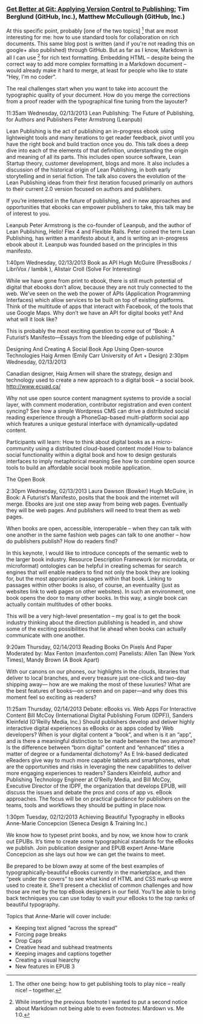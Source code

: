 ### [Get Better at Git: Applying Version Control to Publishing](http://www.toccon.com/toc2013/public/schedule/detail/26977); Tim Berglund (GitHub, Inc.), Matthew McCullough (GitHub, Inc.)

At this specific point, probably [one of the two topics] [^1] that are most interesting for me: how to use standard tools for collaboration on rich documents. This same blog post is written (and if you're not reading this on google+ also published) through GitHub. But as far as I know, Markdown is all I can use [^2] for rich text formatting. Embedding HTML – despite being the correct way to add more complex formatting in a Markdown document – would already make it hard to merge, at least for people who like to state "Hey, I'm no coder".

The real challenges start when you want to take into account the typographic quality of your document. How do you merge the corrections from a proof reader with the typographical fine tuning from the layouter?





11:35am Wednesday, 02/13/2013
Lean Publishing: The Future of Publishing, for Authors and Publishers
Peter Armstrong (Leanpub)

Lean Publishing is the act of publishing an in-progress ebook using lightweight tools and many iterations to get reader feedback, pivot until you have the right book and build traction once you do. This talk does a deep dive into each of the elements of that definition, understanding the origin and meaning of all its parts. This includes open source software, Lean Startup theory, customer development, blogs and more. It also includes a discussion of the historical origin of Lean Publishing, in both early storytelling and in serial fiction. The talk also covers the evolution of the Lean Publishing ideas from their first iteration focused primarily on authors to their current 2.0 version focused on authors and publishers.

If you’re interested in the future of publishing, and in new approaches and opportunities that ebooks can empower publishers to take, this talk may be of interest to you.

Leanpub
Peter Armstrong is the co-founder of Leanpub, and the author of Lean Publishing, Hello! Flex 4 and Flexible Rails. Peter coined the term Lean Publishing, has written a manifesto about it, and is writing an in-progress ebook about it. Leanpub was founded based on the principles in this manifesto.

1:40pm Wednesday, 02/13/2013
Book as API
Hugh McGuire (PressBooks / LibriVox / Iambik ), Alistair Croll (Solve For Interesting)

While we have gone from print to ebook, there is still much potential of digital that ebooks don’t allow, because they are not truly connected to the web. We’ve seen on the web the power of APIs (Application Programming Interfaces) which allow services to be built on top of existing platforms. Think of the multitude of apps that interact with Facebook, of the tools that use Google Maps. Why don’t we have an API for digital books yet? And what will it look like?

This is probably the most exciting question to come out of “Book: A Futurist’s Manifesto—Essays from the bleeding edge of publishing.”


Designing And Creating A Social Book App Using Open-source Technologies
Haig Armen (Emily Carr University of Art + Design)
2:30pm Wednesday, 02/13/2013

Canadian designer, Haig Armen will share the strategy, design and technology used to create a new approach to a digital book – a social book.
http://www.ecuad.ca/

Why not use open source content managment systems to provide a social layer, with comment moderation, contributor registration and even content syncing? See how a simple Wordpress CMS can drive a distributed social reading experience through a PhoneGap-based multi-platform social app which features a unique gestural interface with dynamically-updated content.

Participants will learn:
How to think about digital books as a micro-community using a distributed cloud-based content model
How to balance social functionality within a digital book and how to design gesturals interfaces to imply metaphorical meaning
See how to combine open source tools to build an affordable social book mobile application.


The Open Book

2:30pm Wednesday, 02/13/2013
Laura Dawson (Bowker)
Hugh McGuire, in Book: A Futurist’s Manifesto, posits that the book and the internet will merge. Ebooks are just one step away from being web pages. Eventually they will be web pages. And publishers will need to treat them as web pages.

When books are open, accessible, interoperable – when they can talk with one another in the same fashion web pages can talk to one another – how do publishers publish? How do readers find?

In this keynote, I would like to introduce concepts of the semantic web to the larger book industry. Resource Description Framework (or microdata, or microformat) ontologies can be helpful in creating schemas for search engines that will enable readers to find not only the book they are looking for, but the most appropriate passages within that book. Linking to passages within other books is also, of course, an eventuality (just as websites link to web pages on other websites). In such an environment, one book opens the door to many other books. In this way, a single book can actually contain multitudes of other books.

This will be a very high-level presentation – my goal is to get the book industry thinking about the direction publishing is headed in, and show some of the exciting possibilities that lie ahead when books can actually communicate with one another.


9:20am Thursday, 02/14/2013
Reading Books On Pixels And Paper
Moderated by:
Max Fenton (maxfenton.com)
Panelists:
Allen Tan (New York Times), Mandy Brown (A Book Apart)

With our canons on our phones, our highlights in the clouds, libraries that deliver to local branches, and every treasure just one-click and two-day shipping away— how are we making the most of these luxuries? What are the best features of books—on screen and on paper—and why does this moment feel so exciting as readers?


11:25am Thursday, 02/14/2013
Debate: eBooks vs. Web Apps For Interactive Content
Bill McCoy (International Digital Publishing Forum (IDPF)), Sanders Kleinfeld (O'Reilly Media, Inc.)
Should publishers develop and deliver highly interactive digital experiences as eBooks or as apps coded by Web developers? When is your digital content a “book”, and when is it an “app”, and is there a meaningful distinction to be made between the two anymore? Is the difference between “born digital” content and “enhanced” titles a matter of degree or a fundamental dichotomy? As E Ink-based dedicated eReaders give way to much more capable tablets and smartphones, what are the opportunities and risks in leveraging the new capabilities to deliver more engaging experiences to readers? Sanders Kleinfeld, author and Publishing Technology Engineer at O’Reilly Media, and Bill McCoy, Executive Director of the IDPF, the organization that develops EPUB, will discuss the issues and debate the pros and cons of app vs. eBook approaches. The focus will be on practical guidance for publishers on the teams, tools and workflows they should be putting in place now.

[^1]: The other one being: how to get publishing tools to play nice – really nice! – together.

[^2]: While inserting the previous footnote I wanted to put a second notice about Markdown not being able to even footnotes: Mardown vs. Me 1:0.


1:30pm Tuesday, 02/12/2013
Achieving Beautiful Typography in eBooks
Anne-Marie Concepcion (Seneca Design & Training Inc.)

We know how to typeset print books, and by now, we know how to crank out EPUBs. It’s time to create some typographical standards for the eBooks we publish. Join publication designer and EPUB expert Anne-Marie Concepcion as she lays out how we can get the twains to meet.

Be prepared to be blown away at some of the best examples of typographically-beautiful eBooks currently in the marketplace, and then “peek under the covers” to see what kind of HTML and CSS mark-up were used to create it. She’ll present a checklist of common challenges and how those are met by the top eBook designers in our field. You’ll be able to bring back techniques you can use today to vault your eBooks to the top ranks of beautiful typography.

Topics that Anne-Marie will cover include:
- Keeping text aligned “across the spread”
- Forcing page breaks
- Drop Caps
- Creative head and subhead treatments
- Keeping images and captions together
- Creating a visual hiearchy
- New features in EPUB 3



